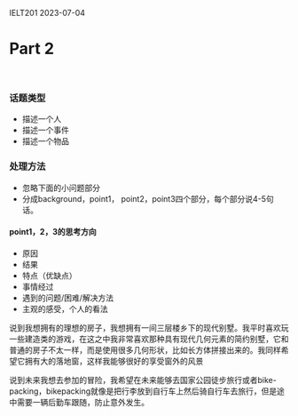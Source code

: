 IELT201 2023-07-04
# Part 2

<br/>

### 话题类型

- 描述一个人
- 描述一个事件
- 描述一个物品

### 处理方法

- 忽略下面的小问题部分
- 分成background，point1， point2，point3四个部分，每个部分说4-5句话。

#### point1，2，3的思考方向

- 原因
- 结果
- 特点（优缺点）
- 事情经过
- 遇到的问题/困难/解决方法
- 主观的感受，个人的看法


说到我想拥有的理想的房子，我想拥有一间三层楼乡下的现代别墅。我平时喜欢玩一些建造类的游戏，在这之中我非常喜欢那种具有现代几何元素的简约别墅，它和普通的房子不太一样，而是使用很多几何形状，比如长方体拼接出来的。我同样希望它拥有大的落地窗，这样我能够很好的享受窗外的风景

说到未来我想去参加的冒险，我希望在未来能够去国家公园徒步旅行或者bike- packing，bikepacking就像是把行李放到自行车上然后骑自行车去旅行，但是途中需要一辆后勤车跟随，防止意外发生。

